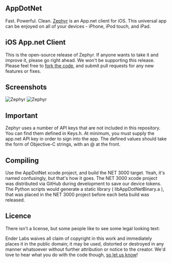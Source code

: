 ## AppDotNet
Fast. Powerful. Clean. [Zephyr](http://getzephyrapp.net) is an App.net client for iOS. This universal app can be enjoyed on all of your devices - iPhone, iPod touch, and iPad. 

## iOS App.net Client
This is the open-source release of Zephyr. If anyone wants to take it and
improve it, please go right ahead. We won't be supporting this release. Please feel free to [fork the code](https://github.com/enderlabs/ZephyrAppDotNet), and submit pull requests for any new features or fixes.

## Screenshots
![Zephyr](https://getzephyrapp.com/images/iphone1.png "Zephyr")
![Zephyr](https://getzephyrapp.com/images/iphone2.png "Zephyr")

## Important
Zephyr uses a number of API keys that are not included in this repository.
You can find them defined in Keys.h. At minimum, you must supply the app.net
API key in order to sign into the app. The defined values should take the
form of Objective-C strings, with an @ at the front.

## Compiling
Use the AppDotNet xcode project, and build the NET 3000 target. Yeah, it's named
confusingly, but that's how it goes. The NET 3000 xcode project was distributed via GitHub during development to save our device tokens. The Python scripts would generate a static library ( libAppDotNetBinary.a ), that was placed in the NET 3000 project before each beta build was released.

## Licence
There isn't a license, but some people like to see some legal looking text: 

Ender Labs waives all claim of copyright in this work and immediately places it in the public domain; it may be used, distorted or destroyed in any manner whatsoever without further attribution or notice to the creator. We'd love to hear what you do with the code though, [so let us know](http://enderlabs.com/contact)!